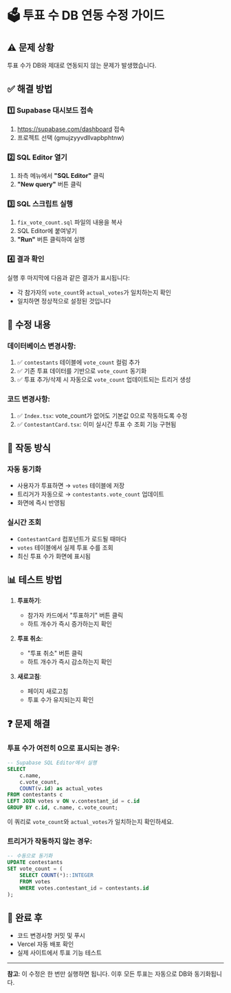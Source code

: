 # 🗳️ 투표 수 DB 연동 수정 가이드

## ⚠️ 문제 상황
투표 수가 DB와 제대로 연동되지 않는 문제가 발생했습니다.

## ✅ 해결 방법

### 1️⃣ **Supabase 대시보드 접속**
1. https://supabase.com/dashboard 접속
2. 프로젝트 선택 (gmujzyyvdllvapbphtnw)

### 2️⃣ **SQL Editor 열기**
1. 좌측 메뉴에서 **"SQL Editor"** 클릭
2. **"New query"** 버튼 클릭

### 3️⃣ **SQL 스크립트 실행**
1. `fix_vote_count.sql` 파일의 내용을 복사
2. SQL Editor에 붙여넣기
3. **"Run"** 버튼 클릭하여 실행

### 4️⃣ **결과 확인**
실행 후 마지막에 다음과 같은 결과가 표시됩니다:
- 각 참가자의 `vote_count`와 `actual_votes`가 일치하는지 확인
- 일치하면 정상적으로 설정된 것입니다

## 🔧 수정 내용

### 데이터베이스 변경사항:
1. ✅ `contestants` 테이블에 `vote_count` 컬럼 추가
2. ✅ 기존 투표 데이터를 기반으로 `vote_count` 동기화
3. ✅ 투표 추가/삭제 시 자동으로 `vote_count` 업데이트되는 트리거 생성

### 코드 변경사항:
1. ✅ `Index.tsx`: vote_count가 없어도 기본값 0으로 작동하도록 수정
2. ✅ `ContestantCard.tsx`: 이미 실시간 투표 수 조회 기능 구현됨

## 🎯 작동 방식

### 자동 동기화
- 사용자가 투표하면 → `votes` 테이블에 저장
- 트리거가 자동으로 → `contestants.vote_count` 업데이트
- 화면에 즉시 반영됨

### 실시간 조회
- `ContestantCard` 컴포넌트가 로드될 때마다
- `votes` 테이블에서 실제 투표 수를 조회
- 최신 투표 수가 화면에 표시됨

## 📊 테스트 방법

1. **투표하기**:
   - 참가자 카드에서 "투표하기" 버튼 클릭
   - 하트 개수가 즉시 증가하는지 확인

2. **투표 취소**:
   - "투표 취소" 버튼 클릭
   - 하트 개수가 즉시 감소하는지 확인

3. **새로고침**:
   - 페이지 새로고침
   - 투표 수가 유지되는지 확인

## ❓ 문제 해결

### 투표 수가 여전히 0으로 표시되는 경우:
```sql
-- Supabase SQL Editor에서 실행
SELECT 
    c.name, 
    c.vote_count,
    COUNT(v.id) as actual_votes
FROM contestants c
LEFT JOIN votes v ON v.contestant_id = c.id
GROUP BY c.id, c.name, c.vote_count;
```

이 쿼리로 `vote_count`와 `actual_votes`가 일치하는지 확인하세요.

### 트리거가 작동하지 않는 경우:
```sql
-- 수동으로 동기화
UPDATE contestants 
SET vote_count = (
    SELECT COUNT(*)::INTEGER 
    FROM votes 
    WHERE votes.contestant_id = contestants.id
);
```

## 🚀 완료 후
- 코드 변경사항 커밋 및 푸시
- Vercel 자동 배포 확인
- 실제 사이트에서 투표 기능 테스트

---

**참고**: 이 수정은 한 번만 실행하면 됩니다. 이후 모든 투표는 자동으로 DB와 동기화됩니다.

